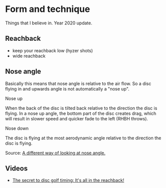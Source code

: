 # Form and technique

Things that I believe in. Year 2020 update.

## Reachback

- keep your reachback low (hyzer shots)
- wide reachback


## Nose angle

Basically this means that nose angle is relative to the air flow. So a disc flying in and upwards angle is not automatically a "nose up".


Nose up

When the back of the disc is tilted back relative to the direction the disc is flying. In a nose up angle, the bottom part of the disc creates drag, which will result in slower speed and quicker fade to the left (RHBH throws).

Nose down

The disc is flying at the most aerodynamic angle relative to the direction the disc is flying.


Source: [A different way of looking at nose angle.](https://youtu.be/-DE455cUrIU)

## Videos

- [The secret to disc golf timing: It's all in the reachback!](https://youtu.be/8p-d0do3t9s)
